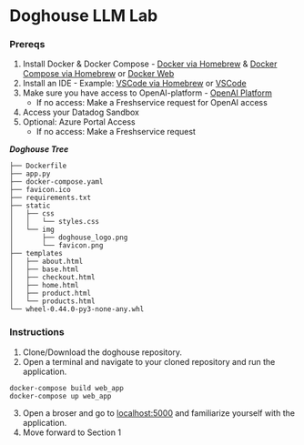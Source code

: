 # Doghouse LLM Lab

### Prereqs

1. Install Docker & Docker Compose - [Docker via Homebrew](https://formulae.brew.sh/formula/docker) & [Docker Compose via Homebrew](https://formulae.brew.sh/formula/docker-compose) or [Docker Web](https://www.docker.com/products/docker-desktop/)
2. Install an IDE - Example: [VSCode via Homebrew](https://formulae.brew.sh/cask/visual-studio-code) or [VSCode](https://code.visualstudio.com/)
3. Make sure you have access to OpenAI-platform - [OpenAI Platform](https://platform.openai.com/)
   - If no access: Make a Freshservice request for OpenAI access
4. Access your Datadog Sandbox
5. Optional: Azure Portal Access
   - If no access: Make a Freshservice request

***Doghouse Tree***
```
├── Dockerfile
├── app.py
├── docker-compose.yaml
├── favicon.ico
├── requirements.txt
├── static
│   ├── css
│   │   └── styles.css
│   └── img
│       ├── doghouse_logo.png
│       └── favicon.png
├── templates
│   ├── about.html
│   ├── base.html
│   ├── checkout.html
│   ├── home.html
│   ├── product.html
│   └── products.html
└── wheel-0.44.0-py3-none-any.whl
```

### Instructions

1. Clone/Download the doghouse repository.
2. Open a terminal and navigate to your cloned repository and run the application.
```
docker-compose build web_app
docker-compose up web_app
```
3. Open a broser and go to [localhost:5000](http://localhost:5000) and familiarize yourself with the application.
4. Move forward to Section 1
